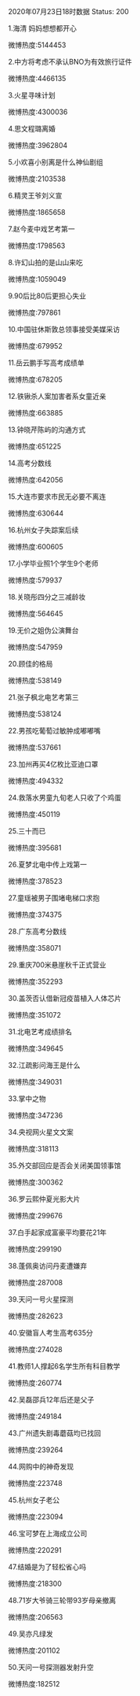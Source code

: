 2020年07月23日18时数据
Status: 200

1.海清 妈妈想想都开心

微博热度:5144453

2.中方将考虑不承认BNO为有效旅行证件

微博热度:4466135

3.火星寻味计划

微博热度:4300036

4.思文程璐离婚

微博热度:3962804

5.小欢喜小别离是什么神仙剧组

微博热度:2103538

6.精灵王爷刘义宣

微博热度:1865658

7.赵今麦中戏艺考第一

微博热度:1798563

8.许幻山拍的是山山来吃

微博热度:1059049

9.90后比80后更担心失业

微博热度:797861

10.中国驻休斯敦总领事接受美媒采访

微博热度:679952

11.岳云鹏手写高考成绩单

微博热度:678205

12.铁锹杀人案加害者系女童近亲

微博热度:663885

13.钟晓芹陈屿的沟通方式

微博热度:651225

14.高考分数线

微博热度:642056

15.大连市要求市民无必要不离连

微博热度:630644

16.杭州女子失踪案后续

微博热度:600605

17.小学毕业照1个学生9个老师

微博热度:579937

18.关晓彤四分之三减龄妆

微博热度:564645

19.无价之姐伪公演舞台

微博热度:547959

20.顾佳的格局

微博热度:538149

21.张子枫北电艺考第三

微博热度:538124

22.男孩吃葡萄过敏肿成嘟嘟嘴

微博热度:537661

23.加州再买4亿枚比亚迪口罩

微博热度:494332

24.救落水男童九旬老人只收了个鸡蛋

微博热度:450119

25.三十而已

微博热度:395681

26.夏梦北电中传上戏第一

微博热度:378523

27.童瑶被男子围堵电梯口求抱

微博热度:374375

28.广东高考分数线

微博热度:358071

29.重庆700米悬崖秋千正式营业

微博热度:352293

30.盖茨否认借新冠疫苗植入人体芯片

微博热度:351072

31.北电艺考成绩排名

微博热度:349645

32.江疏影问海王是什么

微博热度:349031

33.掌中之物

微博热度:347236

34.央视网火星文文案

微博热度:318113

35.外交部回应是否会关闭美国领事馆

微博热度:300362

36.罗云熙仲夏光影大片

微博热度:299676

37.白手起家成富豪平均要花21年

微博热度:299190

38.蓬佩奥访问丹麦遭嫌弃

微博热度:287008

39.天问一号火星探测

微博热度:282623

40.安徽盲人考生高考635分

微博热度:274028

41.教师1人撑起6名学生所有科目教学

微博热度:260774

42.吴磊邵兵12年后还是父子

微博热度:249184

43.广州遗失剧毒蘑菇均已找回

微博热度:239264

44.网购中的神奇发现

微博热度:223748

45.杭州女子老公

微博热度:223094

46.宝可梦在上海成立公司

微博热度:220291

47.结婚是为了轻松省心吗

微博热度:218300

48.71岁大爷骑三轮带93岁母亲撤离

微博热度:206563

49.吴亦凡绿发

微博热度:201102

50.天问一号探测器发射升空

微博热度:182512

